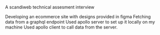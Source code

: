A scandiweb technical assesment interview 

Developing an ecommerce site with designs provided in figma
Fetching data from a graphql endpoint 
Used apollo server to set up it locally on my machine
Used apollo client to call data from the server.
